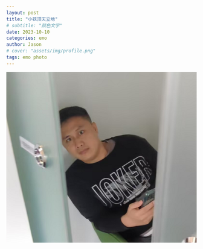```yaml
---
layout: post
title: "小铁顶天立地"
# subtitle: "颜色文字"
date: 2023-10-10
categories: emo
author: Jason
# cover: "assets/img/profile.png"
tags: emo photo
---
```


![小铁](/assets/img/xt.png)

